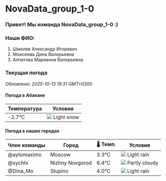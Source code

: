 # NovaData_group_1-0
### Привет! Мы команда NovaData_group_1-0 :)

### Наши ФИО:
1. Шмелев Александр Игоревич
2. Моисеева Дина Валерьевна
3. Алпатова Марианна Валерьевна

### Текущая погода
<!-- WEATHER:START -->
_Обновлено: 2025-10-13 19:31 GMT+0300_

#### Погода в Абакане

| Температура | Условия |
|-------------|----------|
| -2.7°C     | ![](https://cdn.weatherapi.com/weather/64x64/night/326.png) Light snow |

#### Погода в наших городах

| Член команды  | Город               | 🌡️ Темп.  | Условия          |
|---------------|---------------------|-----------|--------------------|
| @aytomaximo    | Moscow              |    3.3°C | ![](https://cdn.weatherapi.com/weather/64x64/night/296.png) Light rain   |
| @sychtx        | Nizhny Novgorod     |    6.4°C | ![](https://cdn.weatherapi.com/weather/64x64/night/116.png) Partly cloudy |
| @Dina_Mo       | Stupino             |    4.0°C | ![](https://cdn.weatherapi.com/weather/64x64/night/296.png) Light rain   |

<!-- WEATHER:END -->
